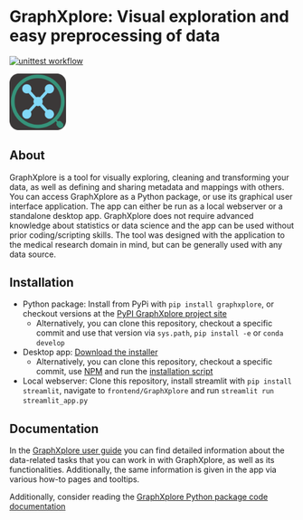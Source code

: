 # GraphXplore: Visual exploration and easy preprocessing of data

[![unittest workflow](https://github.com/UKEIAM/graphxplore/actions/workflows/unittest.yml/badge.svg)](https://github.com/UKEIAM/graphxplore/actions/workflows/unittest.yml)

<img src="https://github.com/UKEIAM/graphxplore/blob/master/frontend/GraphXplore/graphxplore_icon.png" alt="drawing" width="100"/>

## About

GraphXplore is a tool for visually exploring, cleaning and transforming your data, as well as defining and sharing 
metadata and mappings with others. You can access GraphXplore as a Python package, or use its graphical user interface 
application. The app can either be run as a local webserver or a standalone desktop app.
GraphXplore does not require advanced knowledge about statistics or data science and the app can be used without prior 
coding/scripting skills. The tool was designed with the application to the medical research domain in mind, but can be 
generally used with any data source. 

## Installation

- Python package: Install from PyPi with `pip install graphxplore`, or checkout versions at the 
  [PyPI GraphXplore project site](https://pypi.org/project/graphxplore/)
  - Alternatively, you can clone this repository, checkout a specific commit and use that version via `sys.path`,
    `pip install -e` or `conda develop`
- Desktop app: [Download the installer](https://github.com/UKEIAM/graphxplore/releases)
  - Alternatively, you can clone this repository, checkout a specific commit, use [NPM](https://www.npmjs.com/) and run 
    the [installation script](./frontend/build_release.sh)
- Local webserver: Clone this repository, install streamlit with `pip install streamlit`, navigate to 
  `frontend/GraphXplore` and run `streamlit run streamlit_app.py`

## Documentation

In the [GraphXplore user guide](https://ukeiam.github.io/graphxplore/) you can find detailed information about the 
data-related tasks that you can work in with GraphXplore, as well as its functionalities. Additionally, the same 
information is given in the app via various how-to pages and tooltips.

Additionally, consider reading the [GraphXplore Python package code documentation](https://graphxplore.readthedocs.io/en/latest/)
